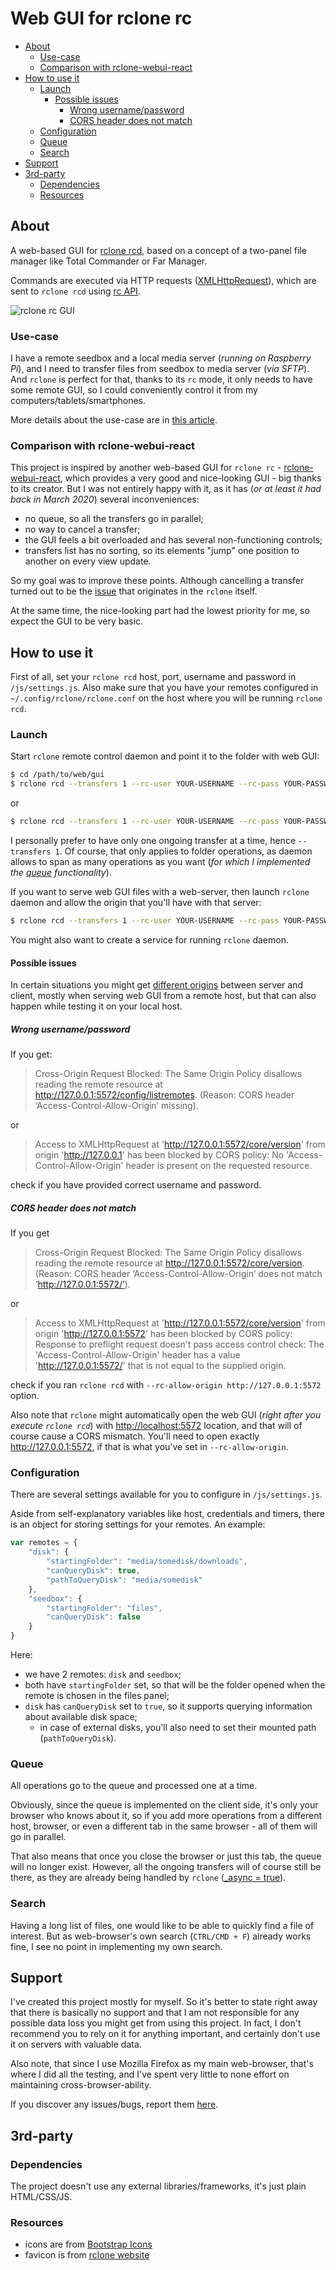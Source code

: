 # Web GUI for rclone rc

<!-- MarkdownTOC -->

- [About](#about)
    - [Use-case](#use-case)
    - [Comparison with rclone-webui-react](#comparison-with-rclone-webui-react)
- [How to use it](#how-to-use-it)
    - [Launch](#launch)
        - [Possible issues](#possible-issues)
            - [Wrong username/password](#wrong-usernamepassword)
            - [CORS header does not match](#cors-header-does-not-match)
    - [Configuration](#configuration)
    - [Queue](#queue)
    - [Search](#search)
- [Support](#support)
- [3rd-party](#3rd-party)
    - [Dependencies](#dependencies)
    - [Resources](#resources)

<!-- /MarkdownTOC -->

## About

A web-based GUI for [rclone rcd](https://rclone.org/commands/rclone_rcd/), based on a concept of a two-panel file manager like Total Commander or Far Manager.

Commands are executed via HTTP requests ([XMLHttpRequest](https://developer.mozilla.org/en-US/docs/Web/API/XMLHttpRequest)), which are sent to `rclone rcd` using [rc API](https://rclone.org/rc/).

![rclone rc GUI](/screenshot.png?raw=true)

### Use-case

I have a remote seedbox and a local media server (*running on Raspberry Pi*), and I need to transfer files from seedbox to media server (*via SFTP*). And `rclone` is perfect for that, thanks to its `rc` mode, it only needs to have some remote GUI, so I could conveniently control it from my computers/tablets/smartphones.

More details about the use-case are in [this article](https://retifrav.github.io/blog/2019/12/26/appletv-kodi-network-share/#downloading-new-files).

### Comparison with rclone-webui-react

This project is inspired by another web-based GUI for `rclone rc` - [rclone-webui-react](https://github.com/rclone/rclone-webui-react), which provides a very good and nice-looking GUI - big thanks to its creator. But I was not entirely happy with it, as it has (*or at least it had back in March 2020*) several inconveniences:

- no queue, so all the transfers go in parallel;
- no way to cancel a transfer;
- the GUI feels a bit overloaded and has several non-functioning controls;
- transfers list has no sorting, so its elements "jump" one position to another on every view update.

So my goal was to improve these points. Although cancelling a transfer turned out to be the [issue](https://github.com/retifrav/rclone-rc-web-gui/issues/4) that originates in the `rclone` itself.

At the same time, the nice-looking part had the lowest priority for me, so expect the GUI to be very basic.

## How to use it

First of all, set your `rclone rcd` host, port, username and password in `/js/settings.js`. Also make sure that you have your remotes configured in `~/.config/rclone/rclone.conf` on the host where you will be running `rclone rcd`.

### Launch

Start `rclone` remote control daemon and point it to the folder with web GUI:

``` sh
$ cd /path/to/web/gui
$ rclone rcd --transfers 1 --rc-user YOUR-USERNAME --rc-pass YOUR-PASSWORD .
```

or

``` sh
$ rclone rcd --transfers 1 --rc-user YOUR-USERNAME --rc-pass YOUR-PASSWORD /path/to/web/gui
```

I personally prefer to have only one ongoing transfer at a time, hence `--transfers 1`. Of course, that only applies to folder operations, as daemon allows to span as many operations as you want (*for which I implemented the [queue](#queue) functionality*).

If you want to serve web GUI files with a web-server, then launch `rclone` daemon and allow the origin that you'll have with that server:

``` sh
$ rclone rcd --transfers 1 --rc-user YOUR-USERNAME --rc-pass YOUR-PASSWORD --rc-allow-origin http://127.0.0.1:5572 /path/to/web/gui
```

You might also want to create a service for running `rclone` daemon.

#### Possible issues

In certain situations you might get [different origins](https://decovar.dev/blog/2019/10/10/the-fuck-is-this-cors/) between server and client, mostly when serving web GUI from a remote host, but that can also happen while testing it on your local host.

##### Wrong username/password

If you get:

> Cross-Origin Request Blocked: The Same Origin Policy disallows reading the remote resource at http://127.0.0.1:5572/config/listremotes. (Reason: CORS header ‘Access-Control-Allow-Origin’ missing).

or

> Access to XMLHttpRequest at 'http://127.0.0.1:5572/core/version' from origin 'http://127.0.0.1' has been blocked by CORS policy: No 'Access-Control-Allow-Origin' header is present on the requested resource.

check if you have provided correct username and password.

##### CORS header does not match

If you get

> Cross-Origin Request Blocked: The Same Origin Policy disallows reading the remote resource at http://127.0.0.1:5572/core/version. (Reason: CORS header ‘Access-Control-Allow-Origin’ does not match ‘http://127.0.0.1:5572/’).

or

> Access to XMLHttpRequest at 'http://127.0.0.1:5572/core/version' from origin 'http://127.0.0.1:5572' has been blocked by CORS policy: Response to preflight request doesn't pass access control check: The 'Access-Control-Allow-Origin' header has a value 'http://127.0.0.1:5572/' that is not equal to the supplied origin.

check if you ran `rclone rcd` with `--rc-allow-origin http://127.0.0.1:5572` option.

Also note that `rclone` might automatically open the web GUI (*right after you execute `rclone rcd`*) with <http://localhost:5572> location, and that will of course cause a CORS mismatch. You'll need to open exactly <http://127.0.0.1:5572>, if that is what you've set in `--rc-allow-origin`.

### Configuration

There are several settings available for you to configure in `/js/settings.js`.

Aside from self-explanatory variables like host, credentials and timers, there is an object for storing settings for your remotes. An example:

``` js
var remotes = {
    "disk": {
        "startingFolder": "media/somedisk/downloads",
        "canQueryDisk": true,
        "pathToQueryDisk": "media/somedisk"
    },
    "seedbox": {
        "startingFolder": "files",
        "canQueryDisk": false
    }
}
```

Here:

- we have 2 remotes: `disk` and `seedbox`;
- both have `startingFolder` set, so that will be the folder opened when the remote is chosen in the files panel;
- `disk` has `canQueryDisk` set to `true`, so it supports querying information about available disk space;
  - in case of external disks, you'll also need to set their mounted path (`pathToQueryDisk`).

### Queue

All operations go to the queue and processed one at a time.

Obviously, since the queue is implemented on the client side, it's only your browser who knows about it, so if you add more operations from a different host, browser, or even a different tab in the same browser - all of them will go in parallel.

That also means that once you close the browser or just this tab, the queue will no longer exist. However, all the ongoing transfers will of course still be there, as they are already being handled by `rclone` ([_async = true](https://rclone.org/rc/#running-asynchronous-jobs-with-async-true)).

### Search

Having a long list of files, one would like to be able to quickly find a file of interest. But as web-browser's own search (`CTRL/CMD + F`) already works fine, I see no point in implementing my own search.

## Support

I've created this project mostly for myself. So it's better to state right away that there is basically no support and that I am not responsible for any possible data loss you might get from using this project. In fact, I don't recommend you to rely on it for anything important, and certainly don't use it on servers with valuable data.

Also note, that since I use Mozilla Firefox as my main web-browser, that's where I did all the testing, and I've spent very little to none effort on maintaining cross-browser-ability.

If you discover any issues/bugs, report them [here](https://github.com/retifrav/rclone-rc-web-gui/issues).

## 3rd-party

### Dependencies

The project doesn't use any external libraries/frameworks, it's just plain HTML/CSS/JS.

### Resources

- icons are from [Bootstrap Icons](https://icons.getbootstrap.com/)
- favicon is from [rclone website](https://rclone.org/)
